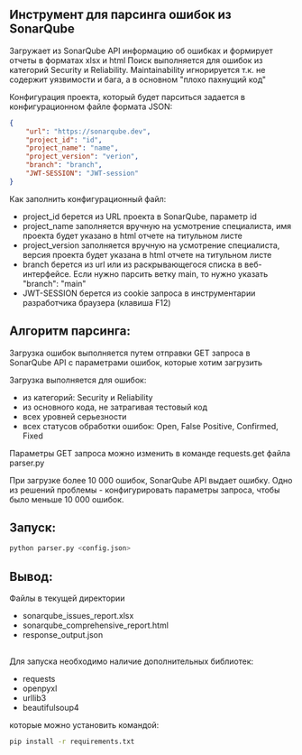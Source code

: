 ## Инструмент для парсинга ошибок из SonarQube
Загружает из SonarQube API информацию об ошибках и формирует отчеты в форматах xlsx и html
Поиск выполняется для ошибок из категорий Security и Reliability. Maintainability игнорируется т.к. не содержит уязвимости и бага, а в основном "плохо пахнущий код"

Конфигурация проекта, который будет парситься задается в конфигурационном файле формата JSON:
```JSON
{
    "url": "https://sonarqube.dev",
	"project_id": "id",
	"project_name": "name",
	"project_version": "verion",
	"branch": "branch",
    "JWT-SESSION": "JWT-session"
}
```

Как заполнить конфигурационный файл:
- project_id берется из URL проекта в SonarQube, параметр id
- project_name заполняется вручную на усмотрение специалиста, имя проекта будет указано в html отчете на титульном листе
- project_version заполняется вручную на усмотрение специалиста, версия проекта будет указана в html отчете на титульном листе
- branch берется из url или из раскрывающегося списка в веб-интерфейсе. Если нужно парсить ветку main, то нужно указать "branch": "main"
- JWT-SESSION берется из cookie запроса в инструментарии разработчика браузера (клавиша F12)

## Алгоритм парсинга:
Загрузка ошибок выполняется путем отправки GET запроса в SonarQube API с параметрами ошибок, которые хотим загрузить

Загрузка выполняется для ошибок:
- из категорий: Security и Reliability
- из основного кода, не затрагивая тестовый код
- всех уровней серьезности
- всех статусов обработки ошибок: Open, False Positive, Confirmed, Fixed

Параметры GET запроса можно изменить в команде requests.get файла parser.py

При загрузке более 10 000 ошибок, SonarQube API выдает ошибку. Одно из решений проблемы - конфигурировать параметры запроса, чтобы было меньше 10 000 ошибок.

## Запуск:
```bash
python parser.py <config.json>
```
## Вывод:
Файлы в текущей директории
- sonarqube_issues_report.xlsx
- sonarqube_comprehensive_report.html
- response_output.json

##
Для запуска необходимо наличие дополнительных библиотек:
- requests
- openpyxl
- urllib3
- beautifulsoup4

которые можно установить командой:
```bash
pip install -r requirements.txt

```
